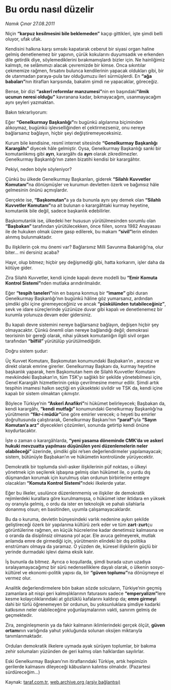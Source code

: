 # Bu ordu nasıl düzelir

*Namık Çınar 27.08.2011*

<div class="yazi"><p>Niçin <b>“karpuz kesilmesini bile beklemeden”</b> kaçıp gittikleri, işte şimdi belli oluyor, ufak ufak.</p>
<p>Kendisini halkına karşı sımsıkı kapatarak ceberut bir siyasi organ haline gelmiş denetlenemez bir yapının, çürük kokularını duyumsadık ve erkenden dile getirdik diye, söylemediklerini bırakmamışlardı bizler için. Ne hainliğimiz kalmıştı, ne selâmımızı alacak çevremizde bir kimse. Onca sıkıntılar çekmemize rağmen, fırsatını bulunca kendilerinin yapacak oldukları gibi, bir de utanmadan paraya-pula tav olduğumuzu ileri sürmüşlerdi. En <b>“ağa babaları”</b>nın itirafları karşısında, bakalım şimdi ne yapacaklar, göreceğiz.</p>
<p>Bense, bir dizi <b>“askerî reformlar manzumesi”</b>nin en başındaki<b>“ilmik ucunun neresi olduğu”</b> kavranana kadar, bıkmayacağım, usanmayacağım aynı şeyleri yazmaktan.</p>
<p>Bakın tekrarlıyorum:</p>
<p>Eğer <b>“Genelkurmay Başkanlığı”</b>nı bugünkü algılanma biçiminden alıkoymaz, bugünkü işlevselliğinden el çektirmezseniz, onu nereye bağlarsanız bağlayın, hiçbir şeyi değiştiremeyeceksiniz.</p>
<p>Kurum bile kendisine, resmî internet sitesinde <b>“Genelkurmay</b> <b>Başkanlığı Karargâhı” </b>diyecek hâle gelmiştir. Oysa, Genelkurmay Başkanlığı sanki bir komutanlıkmış gibi <b>ayrı</b>, karargâhı da <b>ayrı</b> olarak zikredilmezler. Genelkurmay Başkanlığı’nın zaten bizatihi kendisi bir karargâhtır.</p>
<p>Pekiyi, neden böyle söyleniyor?</p>
<p>Çünkü bu ülkede Genelkurmay Başkanları, giderek <b>“Silahlı</b> <b>Kuvvetler Komutanı”</b>na dönüşmüşler ve kurumun devletten özerk ve bağımsız hâle gelmesinin önünü açmışlardır.</p>
<p>Gerçekte ise, <b>“Başkomutan”</b>a ya da bununla aynı şey demek olan <b>“Silahlı Kuvvetler Komutanı”</b>na ait bulunan o karargâhtaki kurmay heyetine, komutanlık bile değil, sadece başkanlık edebilirler.</p>
<p>Başkomutanlık ise, ülkedeki her hususun yürütülmesinden sorumlu olan <b>“Başbakan” </b>tarafından yürütülecekken, önce fiilen, sonra 1982 Anayasası ile de hukuken olmak üzere gasp edilerek, bu makam <b>“sivil”</b>lerin elinden alınmış bulunmaktadır.</p>
<p>Bu ilişkilerin çok mu önemi var? Bağlarsınız Milli Savunma Bakanlığı’na, olur biter... mi dersiniz acaba?</p>
<p>Hayır, olup bitmez; hiçbir şey değişmediği gibi, hatta korkarım, işler daha da kötüye gider.</p>
<p>Zira Silahlı Kuvvetler, kendi içinde kapalı devre modelli bu <b>“Emir</b> <b>Komuta Kontrol Sistemi”</b>nden mutlaka arındırılmalıdır.</p>
<p>Eğer <b>“tespih taneleri”</b>nin en başına konmuş bir <b>“imame” </b>gibi duran Genelkurmay Başkanlığı’nın bugünkü hâline göz yumarsanız, ardından şimdiki gibi içine giremeyeceğiniz ve ancak <b>“püskülünden</b> <b>tutabileceğiniz”</b>, sevk ve idare süreçlerinde yüzünüze duvar gibi kapalı ve denetlenemez bir kurumla yolunuza devam eder gidersiniz.</p>
<p>Bu kapalı devre sistemini nereye bağlarsanız bağlayın, değişen hiçbir şey olmayacaktır. Çünkü önemli olan nereye bağlandığı değil; demokrasi teorisinin bir gereği olarak, nihai yüksek komutanlığın ilgili sivil organ tarafından <b>“bilfiil” </b>yürütülüp yürütülmediğidir.</p>
<p>Doğru sistem şudur:</p>
<p>Üç Kuvvet Komutanı, Başkomutan konumundaki Başbakan’ın , aracısız ve direkt olarak emrine girerler. Genelkurmay Başkanı da, kurmay heyetine başkanlık yaparak, hem Başkomutan hem de Silahlı Kuvvetler Komutanı mevkiindeki Başbakan’ın, tüm TSK’yı sağlıklı bir şekilde yönetebilmesi için, Genel Karargâh hizmetlerinin çekip çevrilmesine memur edilir. Şimdi artık tespihin imamesi halkın seçtiği en yüksekteki sivildir ve TSK da, kendi içine kapalı bir sistem olmaktan çıkmıştır.</p>
<p>Böylece Türkiye’nin <b>“Askerî Anafikri”</b>ni hükümet belirleyecek; Başbakan da, kendi karargâhı, <b>“kendi</b> <b>mutfağı” </b>konumundaki Genelkurmay Başkanlığı’na yürütmenin <b>“fikr-i müdür”</b>üne göre emirler verecek; o heyeti bu emirler doğrultusunda çalıştırarak, Genelkurmay Başkanı’nın <b>“paraf”</b>ıyla <b>“Sayın Komutan’a arz” </b>diyecekleri çözümleri, sonunda getirtip kendi önüne koydurtacaktır.</p>
<p>İşte o zaman o karargâhlarda, <b>“yeni yasama döneminde CMK’da ve askerî hukuki mevzuatta yapılması düşünülen yeni düzenlemelerin neler olabileceği” </b>üzerinde, şimdiki gibi re’sen değerlendirmeler yapılamayacak; sistem, bütünüyle Başbakan’ın ve hükümetin kontrolünde yürüyecektir.</p>
<p>Demokratik bir toplumda sivil-asker ilişkilerinin püf noktası, o ülkeyi yönetmek için seçilerek işbaşına gelmiş olan hükümet ile, o yurdu dış düşmandan korumak için kurulmuş olan ordunun birbirlerine entegre olacakları <b>“Komuta Kontrol Sistemi”</b>ndeki ilkelerde yatar.</p>
<p>Eğer bu ilkeler, usulünce düzenlenmemiş ve ilişkiler de demokratik rejimlerdeki kurallara göre kurulmamışsa, o hükümet ister iktidara en yüksek oy oranıyla gelmiş, o ordu da ister en teknolojik ve pahalı silahlarla donanmış olsun; en basitinden, uyumla çalışamayacaklardır. </p>
<p>Bu da o kuruma, devletin bünyesindeki varlık nedenine aykırı şekilde geliştireceği özerk bir yapılanma kültürü zerk eder ve tüm <b>zart</b>-<b>zurt</b>çu görüntülerine rağmen, en küçük hücrelerine kadar denetimsiz kalmasına ve o oranda da disiplinsiz olmasına yol açar. Ele avuca gelmeyerek, mutlak anlamda emre de girmediği için, yürütmenin elindeki bir dış politika enstrümanı olmaya da yaramaz. O yüzden de, küresel ilişkilerin güçlü bir yerinde durmadaki işlevi daima eksik kalır.</p>
<p>İş bununla da bitmez. Ayrıca o koşullarda, şimdi burada uzun uzadıya sıralayamayacağımız bir sürü nedenselliklere dayalı olarak, o ülkenin sosyo-kültürel ve ekonomi-politik yapısı da, bir <b>“güven toplumu”</b>na dönüşmeye el vermez olur.</p>
<p>Analitik değerlendirmelere bön bakan sözde solcuların, Türkiye’nin geçmiş zamanlara ait nispi geri kalmışlıklarının faturasını sadece <b>“emperyalizm”</b>lere kesme kolaycılıklarındaki at gözlüklü kafalarını kaldırıp da; <b>emre girmeyi </b>dahi bir türlü öğrenemeyen bir ordunun, bu yoksunluklara şimdiye kadarki katkısının neler olabileceğine yoğunlaşmalarının vakti, sanırım gelmiş de geçmektedir.</p>
<p>Zira, zenginleşmenin ya da fakir kalmanın iklimlerindeki gerçek ölçüt, <b>güven ortamı</b>nın varlığında yahut yokluğunda solunan oksijen miktarıyla tanımlanmaktadır.</p>
<p>Orduları demokratik ilkelere uymada ayak sürüyen toplumlar, bir bakıma zehir solumaları yüzünden de geri kalmış olan halklardan sayılırlar.</p>
<p>Eski Genelkurmay Başkanı’nın itiraflarındaki Türkiye, artık hepimizin gerilerde kalmasını dileyeceği kâbusların kalıntısı olmalıdır. (Pazartesi sürdüreceğim...)</p>
</div>

Kaynak: [taraf.com.tr](http://www.taraf.com.tr/namik-cinar/makale-bu-ordu-nasil-duzelir.htm), [web.archive.org (arşiv bağlantısı)](http://web.archive.org/web/20130623235144/http://www.taraf.com.tr/namik-cinar/makale-bu-ordu-nasil-duzelir.htm)
